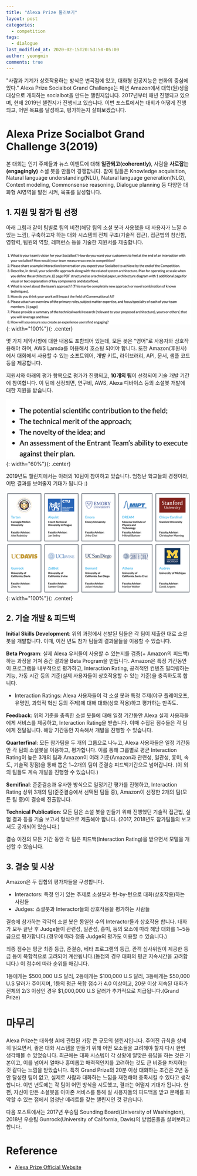 ```yaml
---
title: "Alexa Prize 둘러보기"
layout: post
categories:
  - competition
tags:
  - dialogue
last_modified_at: 2020-02-15T20:53:50-05:00
author: yeongmin
comments: true
---
```


"사람과 기계가 상호작용하는 방식은 변곡점에 있고, 대화형 인공지능은 변화의 중심에 있다." Alexa Prize Socialbot Grand Challenge는 매년 Amazon에서 대학(원)생을 대상으로 개최하는 socialbot을 만드는 챌린지입니다. 2017년부터 매년 진행되고 있으며, 현재 2019년 챌린지가 진행되고 있습니다. 이번 포스트에서는 대회가 어떻게 진행되고, 어떤 목표를 달성하고, 평가하는지 살펴보겠습니다.

# Alexa Prize Socialbot Grand Challenge 3(2019)

본 대회는 인기 주제들과 뉴스 이벤트에 대해 **일관되고(coherently)**, 사람을 **사로잡는(engagingly)** 소셜 봇을 만들어 경쟁합니다. 참여 팀들은 Knowledge acquisition, Natural language understanding(NLU), Natural language generation(NLG), Context modeling, Commonsense reasoning, Dialogue planning 등 다양한 대화형 AI영역을 발전 시켜, 목표를 달성합니다.

## 1. 지원 및 참가 팀 선정

아래 그림과 같이 팀별로 팀의 비전(해당 팀의 소셜 봇과 사용했을 때 사용자가 느낄 수 있는 느낌), 구축하고자 하는 대화 시스템의 전체 구조(기술적 접근), 접근법의 참신함, 영향력, 팀원의 역할, 레퍼런스 등을 기술한 지원서를 제출합니다.

![apply](/images/alexa_prize/apply.png){: width="100%"}{: .center}

몇 가지 제약사항에 대한 내용도 포함되어 있는데, 모든 봇은 "영어"로 사용자와 상호작용해야 하며, AWS Lamda를 이용해서 호스팅 되어야 합니다. 또한 Amazon(후원사)에서 대회에서 사용할 수 있는 소프트웨어, 개발 키트, 라이브러리, API, 문서, 샘플 코드 등을 제공합니다.

지원서와 아래의 평가 항목으로 평가가 진행되고, **10개의 팀**이 선정되어 기술 개발 기간에 참여합니다. 이 팀에 선정되면, 연구비, AWS, Alexa 디바이스 등의 소셜봇 개발에 대한 지원을 받습니다.

![criteria](/images/alexa_prize/criteria.png){: width="60%"}{: .center}

2019년도 챌린지에서는 아래의 10팀이 참여하고 있습니다. 엄청난 학교들의 경쟁이라, 어떤 결과를 보여줄지 기대가 됩니다 :)

![teams](/images/alexa_prize/teams.png){: width="100%"}{: .center}

## 2. 기술 개발 & 피드백

**Initial Skills Development**: 위의 과정에서 선발된 팀들은 각 팀이 제출한 대로 소셜 봇을 개발합니다. 이때, 이전 년도 참가 팀들의 결과물들을 이용할 수 있습니다.

**Beta Program**: 실제 Alexa 유저들이 사용할 수 있는지를 검증(+ Amazon의 피드백)하는 과정을 거쳐 중간 결과물 Beta Program을 만듭니다. Amazon은 특정 기간동안 이 프로그램을 내부적으로 평가하고, Interaction Rating, 공격적인 컨텐츠 필터링하는 기능, 가동 시간 등의 기준(실제 사용자들이 상호작용할 수 있는 기준)을 충족하도록 합니다.

- Interaction Ratings: Alexa 사용자들이 각 소셜 봇과 특정 주제(야구 플레이오프, 유명인, 과학적 혁신 등의 주제)에 대해 대화(상호 작용)하고 평가하는 만족도.

**Feedback**: 위의 기준을 충족한 소셜 봇들에 대해 일정 기간동안 Alexa 실제 사용자들에게 서비스를 제공하고, Interaction Rating을 받습니다. 이때 수집된 점수들은 각 팀에게 전달됩니다. 해당 기간동안 지속해서 개발을 진행할 수 있습니다.

**Quarterfinal**: 모든 참가팀을 두 개의 그룹으로 나누고, Alexa 사용자들은 일정 기간동안 각 팀의 소셜봇을 이용하고, 평가합니다. 이를 통해 그룹별로 평균 Interaction Rating이 높은 3개의 팀과 Amazon이 여러 기준(Amazon과 관련성, 일관성, 흥미, 속도, 기술적 장점)을 통해 뽑은 1~2개의 팀이 준결승 피드백기간으로 넘어갑니다. (이 외의 팀들도 계속 개발을 진행할 수 있습니다.)

**Semifinal**: 준준결승과 유사한 방식으로 일정기간 평가를 진행하고, Interaction Rating 상위 3개의 팀(준준결승에서 선택된 팀들 중), Amazon이 선정한 2개의 팀(모든 팀 중)이 결승에 진출합니다.

**Technical Publication**: 모든 팀은 소셜 봇을 만들기 위해 진행했던 기술적 접근법, 실험 결과 등을 기술 보고서 형식으로 제출해야 합니다. (2017, 2018년도 참가팀들의 보고서도 공개되어 있습니다.)

결승 이전의 모든 기간 동안 각 팀은 피드백(Interaction Rating)을 받으면서 모델을 개선할 수 있습니다.

## 3. 결승 및 시상

Amazon은 두 집합의 평가자들을 구성합니다.

- Interactors: 특정 인기 있는 주제로 소셜봇과 턴-by-턴으로 대화(상호작용)하는 사람들
- Judges: 소셜봇과 Interactor들의 상호작용을 평가하는 사람들

결승에 참가하는 각각의 소셜 봇은 동일한 수의 Interactor들과 상호작용 합니다. 대화가 모두 끝난 후 Judge들이 관련성, 일관성, 흥미, 등의 요소에 따라 해당 대화를 1~5등급으로 평가합니다.(경우에 따라 청중 Judge의 평가도 이용할 수 있습니다.)

최종 점수는 평균 최종 등급, 준결승, 베타 프로그램의 등급, 관객 심사위원이 제공한 등금 등이 복합적으로 고려되어 계산됩니다.(동점의 경우 대화의 평균 지속시간을 고려합니다.) 이 점수에 따라 순위를 매깁니다.

1등에게는 $500,000 U.S 달러, 2등에게는 $100,000 U.S 달러, 3등에게는 $50,000 U.S 달러가 주어지며, 1등의 평균 복합 점수가 4.0 이상이고, 20분 이상 지속된 대화가 전체의 2/3 이상인 경우 $1,000,000 U.S 달러가 추가적으로 지급됩니다.(Grand Prize)

# 마무리

Alexa Prize는 대화형 AI에 관련된 가장 큰 규모의 챌린지입니다. 주어진 규칙을 상세히 읽으면서, 좋은 대화 시스템을 만들기 위해 어떤 요소들을 고려해야 할지 다시 한번 생각해볼 수 있었습니다. 최근에는 대화 시스템이 각 상황에 알맞은 응답을 하는 것은 기본이고, 이를 넘어서 얼마나 흥미롭고 매력적인지를 고려하는 것도 큰 비중을 차지하는 것 같다는 느낌을 받았습니다. 특히 Grand Prize의 20분 이상 대화하는 조건은 2년 동안 달성한 팀이 없고, 실제로 사람과 대화하는 느낌을 재현해야 충족시킬 수 있다고 생각합니다. 이번 년도에는 각 팀이 어떤 방식을 시도했고, 결과는 어떨지 기대가 됩니다. 한편, 자신이 만든 소셜봇을 아마존 서비스를 통해 실 사용자들의 피드백을 받고 문제를 파악할 수 있는 점에서 엄청난 메리트를 갖는 챌린지인 것 같습니다.

다음 포스트에서는 2017년 우승팀 Sounding Board(University of Washington), 2018년 우승팀 Gunrock(University of California, Davis)의 방법론들을 살펴보려고 합니다.

# Reference

- [Alexa Prize Official Website](https://developer.amazon.com/alexaprize)
